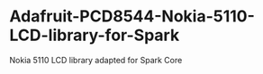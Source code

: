 Adafruit-PCD8544-Nokia-5110-LCD-library-for-Spark
=================================================

Nokia 5110 LCD library adapted for Spark Core
